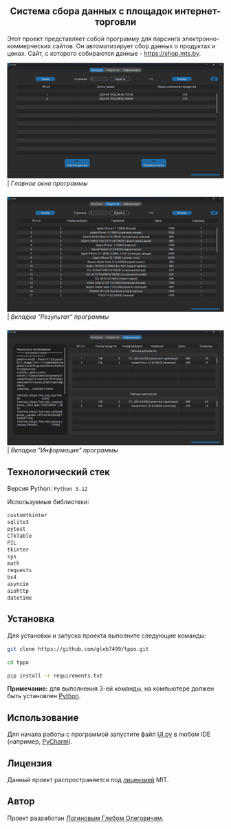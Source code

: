<div align="center">
<h2>
Система сбора данных с площадок интернет-торговли
</h2>
</div>

Этот проект представляет собой программу для парсинга электронно-коммерческих
сайтов. Он автоматизирует сбор данных о продуктах и ценах. Сайт, с которого
собираются данные - https://shop.mts.by.

![](examples/начальное_окно.png)
| _Главное окно программы_
###

![](examples/вкладка_результат.png)
| _Вкладка "Результат" программы_
###

![](examples/вкладка_информация.png)
| _Вкладка "Информация" программы_
###

## Технологический стек
Версия Python: `Python 3.12`

Используемые библиотеки:
```
customtkinter
sqlite3
pytest
CTkTable
PIL
tkinter
sys
math
requests
bs4
asyncio
aiohttp
datetime
```

## Установка
Для установки и запуска проекта выполните следующие команды:
```bash
git clone https://github.com/gleb7499/tppo.git
```
```bash
cd tppo
```
```bash
pip install -r requirements.txt
```
**Примечание:** для выполнения 3-ей команды, на компьютере должен быть установлен [Python](https://www.python.org/downloads/).

## Использование
Для начала работы с программой запустите файл [UI.py](app/algorithms/UI.py)
в любом IDE (например, [PyCharm](https://www.jetbrains.com/ru-ru/pycharm/download/?section=windows)).

## Лицензия
Данный проект распространяется под [лицензией](LICENSE) MIT.

## Автор
Проект разработан [Логиновым Глебом Олеговичем](https://github.com/gleb7499/).
